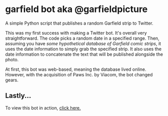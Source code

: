 # garfield bot aka @garfieldpicture
A simple Python script that publishes a random Garfield strip to Twitter.

This was my first success with making a Twitter bot. It's overall very straightforward. The code picks a random date in a specified range. Then, assuming you have *some hypothetical database of Garfield comic strips*, it uses the date information to simply grab the specified strip. It also uses the date information to concatenate the text that will be published alongside the photo. 

At first, this bot was web-based, meaning the database lived online. However, with the acquisition of Paws Inc. by Viacom, the bot changed gears.

## Lastly...
To view this bot in action, [click here.](http://www.twitter.com/garfieldpicture)
